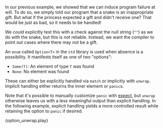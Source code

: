 In our previous example, we showed that we can induce program failure at 
will. To do so, we simply told our program that a snake is an inappropriate 
gift. But what if the princess expected a gift and didn't receive one? That 
would be just as bad, so it needs to be handled!

We *could* explicitly test this with a check against the null string (`""`) 
as we do with the snake, but this is not reliable. Instead, we want the 
compiler to point out cases where there may not be a gift.

An `enum` called `Option<T>` in the `std` library is used when absence is a 
possibility. It manifests itself as one of two "options":

* `Some(T)`: An element of type `T` was found
* `None`: No element was found

These can either be explicitly handled via `match` or implicitly with 
`unwrap`. Implicit handling either returns the inner element or `panic`s.

Note that it's possible to manually customize `panic` with 
[expect][expect], but `unwrap` otherwise leaves us with a less 
meaningful output than explicit handling. In the following example, 
explicit handling yields a more controlled result while retaining the 
option to `panic` if desired. 

{option_unwrap.play}

[expect]: http://doc.rust-lang.org/std/option/enum.Option.html#method.expect
